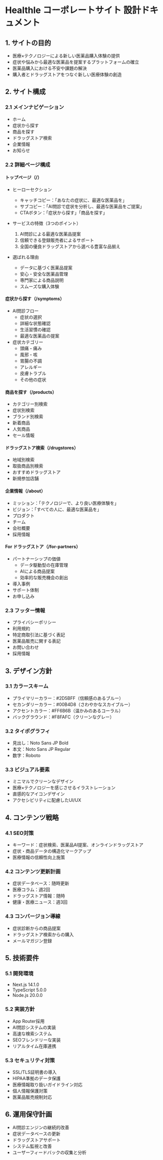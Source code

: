 # Healthle コーポレートサイト 設計ドキュメント

## 1. サイトの目的
- 医療×テクノロジーによる新しい医薬品購入体験の提供
- 症状や悩みから最適な医薬品を提案するプラットフォームの確立
- 医薬品購入における不安や課題の解決
- 購入者とドラッグストアをつなぐ新しい医療体験の創造

## 2. サイト構成

### 2.1 メインナビゲーション
- ホーム
- 症状から探す
- 商品を探す
- ドラッグストア検索
- 企業情報
- お知らせ

### 2.2 詳細ページ構成

#### トップページ（/）
- ヒーローセクション
  - キャッチコピー：「あなたの症状に、最適な医薬品を」
  - サブコピー：「AI問診で症状を分析し、最適な医薬品をご提案」
  - CTAボタン：「症状から探す」「商品を探す」

- サービスの特徴（3つのポイント）
  1. AI問診による最適な医薬品提案
  2. 信頼できる登録販売者によるサポート
  3. 全国の優良ドラッグストアから選べる豊富な品揃え

- 選ばれる理由
  - データに基づく医薬品提案
  - 安心・安全な医薬品管理
  - 専門家による商品説明
  - スムーズな購入体験

#### 症状から探す（/symptoms）
- AI問診フロー
  - 症状の選択
  - 詳細な状態確認
  - 生活習慣の確認
  - 最適な医薬品の提案
- 症状カテゴリー
  - 頭痛・痛み
  - 風邪・咳
  - 胃腸の不調
  - アレルギー
  - 皮膚トラブル
  - その他の症状

#### 商品を探す（/products）
- カテゴリー別検索
- 症状別検索
- ブランド別検索
- 新着商品
- 人気商品
- セール情報

#### ドラッグストア検索（/drugstores）
- 地域別検索
- 取扱商品別検索
- おすすめドラッグストア
- 新規参加店舗

#### 企業情報（/about）
- ミッション：「テクノロジーで、より良い医療体験を」
- ビジョン：「すべての人に、最適な医薬品を」
- プロダクト
- チーム
- 会社概要
- 採用情報

#### For ドラッグストア（/for-partners）
- パートナーシップの価値
  - データ駆動型の在庫管理
  - AIによる商品提案
  - 効率的な販売機会の創出
- 導入事例
- サポート体制
- お申し込み

### 2.3 フッター情報
- プライバシーポリシー
- 利用規約
- 特定商取引法に基づく表記
- 医薬品販売に関する表記
- お問い合わせ
- 採用情報

## 3. デザイン方針

### 3.1 カラースキーム
- プライマリーカラー：#2D5BFF（信頼感のあるブルー）
- セカンダリーカラー：#00B4D8（さわやかなスカイブルー）
- アクセントカラー：#FF6B6B（温かみのあるコーラル）
- バックグラウンド：#F8FAFC（クリーンなグレー）

### 3.2 タイポグラフィ
- 見出し：Noto Sans JP Bold
- 本文：Noto Sans JP Regular
- 数字：Roboto

### 3.3 ビジュアル要素
- ミニマルでクリーンなデザイン
- 医療×テクノロジーを感じさせるイラストレーション
- 直感的なアイコンデザイン
- アクセシビリティに配慮したUI/UX

## 4. コンテンツ戦略

### 4.1 SEO対策
- キーワード：症状検索、医薬品AI提案、オンラインドラッグストア
- 症状・商品データの構造化マークアップ
- 医療情報の信頼性向上施策

### 4.2 コンテンツ更新計画
- 症状データベース：随時更新
- 医療コラム：週2回
- ドラッグストア情報：随時
- 健康・医療ニュース：週3回

### 4.3 コンバージョン導線
- 症状診断からの商品提案
- ドラッグストア検索からの購入
- メールマガジン登録

## 5. 技術要件

### 5.1 開発環境
- Next.js 14.1.0
- TypeScript 5.0.0
- Node.js 20.0.0

### 5.2 実装方針
- App Router採用
- AI問診システムの実装
- 高速な検索システム
- SEOフレンドリーな実装
- リアルタイム在庫連携

### 5.3 セキュリティ対策
- SSL/TLS証明書の導入
- HIPAA準拠のデータ保護
- 医療情報取り扱いガイドライン対応
- 個人情報保護対策
- 医薬品販売規制対応

## 6. 運用保守計画
- AI問診エンジンの継続的改善
- 症状データベースの更新
- ドラッグストアサポート
- システム監視と改善
- ユーザーフィードバックの収集と分析 